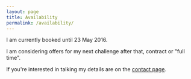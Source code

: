 ```yaml
---
layout: page
title: Availability
permalink: /availability/
---
```


I am currently booked until 23 May 2016.

I am considering offers for my next challenge after that, contract or "full time".

If you're interested in talking my details are on the [contact page](/contact).
